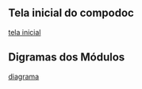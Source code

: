 ## Tela inicial do compodoc

[tela inicial](https://user-images.githubusercontent.com/28203278/82616746-79492500-9ba4-11ea-9b6f-c877e341ddf3.png)

## Digramas dos Módulos

[diagrama](https://user-images.githubusercontent.com/28203278/82616846-c7f6bf00-9ba4-11ea-8a7f-7a818ae0f4c7.png)

